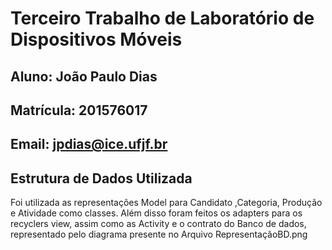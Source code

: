 # Terceiro Trabalho de Laboratório de Dispositivos Móveis
## Aluno: João Paulo Dias
## Matrícula: 201576017
## Email: jpdias@ice.ufjf.br

## Estrutura de Dados Utilizada
 Foi utilizada as representações Model para Candidato ,Categoria, Produção e Atividade como classes. 
 Além disso foram feitos os adapters para os recyclers view, assim como as Activity e o contrato do Banco de dados, 
 representado pelo diagrama presente no Arquivo RepresentaçãoBD.png 
